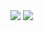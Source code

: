 <img src="https://github-readme-stats.vercel.app/api?username=wgabriel93&show_icons=true&theme=onedark">
<img src="https://github-readme-stats.vercel.app/api/top-langs/?username=wgabriel93&layout=compact&langs_count=7&theme=onedark"/>   

